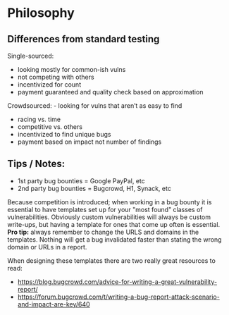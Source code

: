# Philosophy

## Differences from standard testing
Single-sourced:
- looking mostly for common-ish vulns
- not competing with others
- incentivized for count
- payment guaranteed and quality check based on approximation 

Crowdsourced: - looking for vulns that aren’t as easy to find
- racing vs. time
- competitive vs. others 
- incentivized to find unique bugs
- payment based on impact not number of findings

## Tips / Notes:

- 1st party bug bounties = Google PayPal, etc
- 2nd party bug bounties = Bugcrowd, H1, Synack, etc

Because competition is introduced; when working in a bug bounty it is essential to have templates set up for your "most found" classes of vulnerabilities. Obviously custom vulnerabilities will always be custom write-ups, but having a template for ones that come up often is essential. **Pro tip:** always remember to change the URLS and domains in the templates. Nothing will get a bug invalidated faster than stating the wrong domain or URLs in a report.

When designing these templates there are two really great resources to read:

- https://blog.bugcrowd.com/advice-for-writing-a-great-vulnerability-report/
- https://forum.bugcrowd.com/t/writing-a-bug-report-attack-scenario-and-impact-are-key/640
